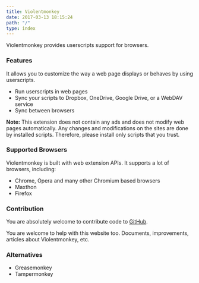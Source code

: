 ```yaml
---
title: Violentmonkey
date: 2017-03-13 18:15:24
path: "/"
type: index
---
```


Violentmonkey provides userscripts support for browsers.

### Features

It allows you to customize the way a web page displays or behaves by using userscripts.

- Run userscripts in web pages
- Sync your scripts to Dropbox, OneDrive, Google Drive, or a WebDAV service
- Sync between browsers

<div class="note">

**Note:** This extension does not contain any ads and does not modify web pages automatically.
Any changes and modifications on the sites are done by installed scripts.
Therefore, please install only scripts that you trust.

</div>

### Supported Browsers

Violentmonkey is built with web extension APIs. It supports a lot of browsers, including:

- Chrome, Opera and many other Chromium based browsers
- Maxthon
- Firefox

### Contribution

You are absolutely welcome to contribute code to [GitHub](https://github.com/violentmonkey).

You are welcome to help with this website too. Documents, improvements, articles
about Violentmonkey, etc.

### Alternatives

- Greasemonkey
- Tampermonkey
